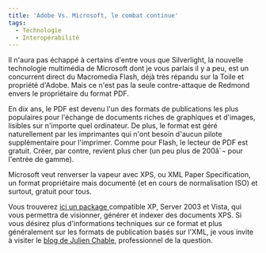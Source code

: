 ```yaml
---
title: 'Adobe Vs. Microsoft, le combat continue'
tags:
  - Technologie
  - Interopérabilité
---
```


Il n'aura pas échappé à certains d'entre vous que Silverlight, la nouvelle
technologie multimédia de Microsoft dont je vous parlais il y a peu, est un
concurrent direct du Macromedia Flash, déjà très répandu sur la Toile et
propriété d'Adobe. Mais ce n'est pas la seule contre-attaque de Redmond envers
le propriétaire du format PDF.

En dix ans, le PDF est devenu l'un des formats de publications les plus
populaires pour l'échange de documents riches de graphiques et d'images,
lisibles sur n'importe quel ordinateur. De plus, le format est géré
naturellement par les imprimantes qui n'ont besoin d'aucun pilote supplémentaire
pour l'imprimer. Comme pour Flash, le lecteur de PDF est gratuit. Créer, par
contre, revient plus cher (un peu plus de 200â`¬ pour l'entrée de gamme).

Microsoft veut renverser la vapeur avec XPS, ou XML Paper Specification, un
format propriétaire mais documenté (et en cours de normalisation ISO) et
surtout, gratuit pour tous.

Vous trouverez
[ici un package ](http://www.microsoft.com/en-us/download/details.aspx?id=11816)compatible
XP, Server 2003 et Vista, qui vous permettra de visionner, générer et indexer
des documents XPS. Si vous désirez plus d'informations techniques sur ce format
et plus généralement sur les formats de publication basés sur l'XML, je vous
invite à visiter le
[blog de Julien Chable](http://blogs.developpeur.org/neodante/archive/2007/04/17/xps-la-version-1-0-du-pack-essentiel-xps-est-disponible.aspx),
professionnel de la question.
